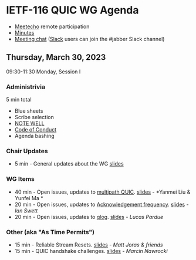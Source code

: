 # IETF-116 QUIC WG Agenda

* [Meetecho](https://meetings.conf.meetecho.com/ietf116/?group=quic) remote participation
* [Minutes](https://codimd.ietf.org/notes-ietf-116-quic)
* [Meeting chat](xmpp:quic@jabber.ietf.org?join) ([Slack](https://quicdev.slack.com/) users can join the #jabber Slack channel)

## Thursday, March 30, 2023

09:30-11:30 Monday, Session I

### Administrivia

5 min total

* Blue sheets
* Scribe selection
* [NOTE WELL](https://www.ietf.org/about/note-well.html)
* [Code of Conduct](https://www.rfc-editor.org/rfc/rfc7154.html)
* Agenda bashing

### Chair Updates
* 5 min - General updates about the WG [slides](https://github.com/quicwg/wg-materials/blob/main/ietf116/chairs.pdf)


### WG Items
* 40 min - Open issues, updates to [multipath QUIC](https://datatracker.ietf.org/doc/html/draft-ietf-quic-multipath). [slides](https://github.com/quicwg/wg-materials/blob/main/ietf116/multipath.pdf) - *Yanmei Liu & Yunfei Ma *
* 20 min - Open issues, updates to [Acknowledgement frequency](https://datatracker.ietf.org/doc/html/draft-ietf-quic-ack-frequency). [slides](https://github.com/quicwg/wg-materials/blob/main/ietf116/ack-frequency.pdf) - *Ian Swett*
* 20 min - Open issues, updates to [qlog](https://datatracker.ietf.org/doc/html/draft-ietf-quic-qlog-main-schema). [slides](https://github.com/quicwg/wg-materials/blob/main/ietf116/qlog.pdf) - *Lucas Pardue*


### Other (aka "As Time Permits")

* 15 min - Reliable Stream Resets. [slides](https://github.com/quicwg/wg-materials/blob/main/ietf116/closing-streams.pdf) - *Matt Joras & friends*
* 15 min - QUIC handshake challenges. [slides](https://github.com/quicwg/wg-materials/blob/main/ietf116/quic-handshake-challenges.pdf) - *Marcin Nawrocki*